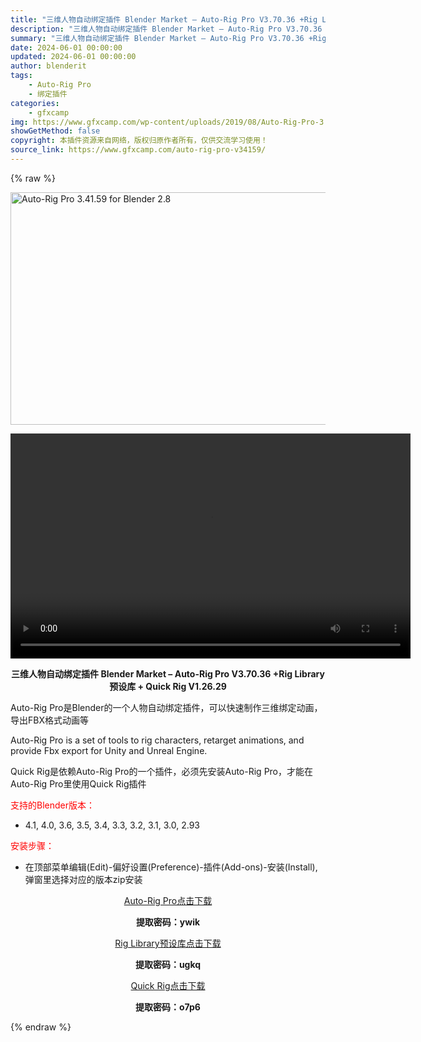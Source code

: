 ```yaml
---
title: "三维人物自动绑定插件 Blender Market – Auto-Rig Pro V3.70.36 +Rig Library预设库 + Quick Rig V1.26.29"
description: "三维人物自动绑定插件 Blender Market – Auto-Rig Pro V3.70.36 +Rig Library预设库 + Quick Rig V1.26.29 Auto-Rig Pro是..."
summary: "三维人物自动绑定插件 Blender Market – Auto-Rig Pro V3.70.36 +Rig Library预设库 + Quick Rig V1.26.29 Auto-Rig Pro是..."
date: 2024-06-01 00:00:00
updated: 2024-06-01 00:00:00
author: blenderit
tags: 
    - Auto-Rig Pro
    - 绑定插件
categories:
    - gfxcamp
img: https://www.gfxcamp.com/wp-content/uploads/2019/08/Auto-Rig-Pro-3.41.59-for-Blender-2.8.jpg
showGetMethod: false
copyright: 本插件资源来自网络，版权归原作者所有，仅供交流学习使用！
source_link: https://www.gfxcamp.com/auto-rig-pro-v34159/
---
```


{% raw %}
<div><p><img decoding="async" class="aligncenter size-full wp-image-79685" src="https://www.gfxcamp.com/wp-content/uploads/2019/08/Auto-Rig-Pro-3.41.59-for-Blender-2.8.jpg" data-src="https://www.gfxcamp.com/wp-content/uploads/2019/08/Auto-Rig-Pro-3.41.59-for-Blender-2.8.jpg" alt="Auto-Rig Pro 3.41.59 for Blender 2.8" width="590" height="372" data-srcset="https://www.gfxcamp.com/wp-content/uploads/2019/08/Auto-Rig-Pro-3.41.59-for-Blender-2.8.jpg 590w, https://www.gfxcamp.com/wp-content/uploads/2019/08/Auto-Rig-Pro-3.41.59-for-Blender-2.8-150x95.jpg 150w, https://www.gfxcamp.com/wp-content/uploads/2019/08/Auto-Rig-Pro-3.41.59-for-Blender-2.8-160x101.jpg 160w, https://www.gfxcamp.com/wp-content/uploads/2019/08/Auto-Rig-Pro-3.41.59-for-Blender-2.8-389x245.jpg 389w, https://www.gfxcamp.com/wp-content/uploads/2019/08/Auto-Rig-Pro-3.41.59-for-Blender-2.8-539x340.jpg 539w" data-sizes="(max-width: 590px) 100vw, 590px"><br>
</p><center><div style="width: 640px;" class="wp-video"><!--[if lt IE 9]><script>document.createElement('video');</script><![endif]-->
<video class="wp-video-shortcode" id="video-79684-1" width="640" height="360" preload="true" controls="controls"><source type="video/mp4" src="https://cloud.video.taobao.com//play/u/80049544/p/2/e/6/t/1/383137992295.mp4?_=1"></source><a href="https://cloud.video.taobao.com//play/u/80049544/p/2/e/6/t/1/383137992295.mp4">https://cloud.video.taobao.com//play/u/80049544/p/2/e/6/t/1/383137992295.mp4</a></video></div></center><p style="text-align: center;"><strong>三维人物自动绑定插件 Blender Market – Auto-Rig Pro V3.70.36 +Rig Library预设库 + Quick Rig V1.26.29</strong></p><p>Auto-Rig Pro是Blender的一个人物自动绑定插件，可以快速制作三维绑定动画，导出FBX格式动画等</p><p>Auto-Rig Pro is a set of tools to rig characters, retarget animations, and provide Fbx export for Unity and Unreal Engine.</p><p>Quick Rig是依赖Auto-Rig Pro的一个插件，必须先安装Auto-Rig Pro，才能在Auto-Rig Pro里使用Quick Rig插件</p><p style="text-align: left;"><span style="color: #ff0000;">支持的Blender版本：</span></p><ul>
<li style="text-align: left;">4.1, 4.0, 3.6, 3.5, 3.4, 3.3, 3.2, 3.1, 3.0, 2.93</li>
</ul><p><span style="color: #ff0000;">安装步骤：</span></p><ul>
<li>在顶部菜单编辑(Edit)-偏好设置(Preference)-插件(Add-ons)-安装(Install),弹窗里选择对应的版本zip安装</li>
</ul><p style="text-align: center;"><a class="maxbutton-3 maxbutton maxbutton-baidu" target="_blank" rel="noopener" href="https://pan.baidu.com/s/1AerCEaY4xYFfkHTBKMMIHw?pwd=ywik"><span class="mb-text">Auto-Rig Pro点击下载</span></a></p><p style="text-align: center;"><strong>提取密码：ywik</strong></p><p style="text-align: center;"><a class="maxbutton-3 maxbutton maxbutton-baidu" target="_blank" rel="noopener" href="https://pan.baidu.com/s/1EMK31gZZYx7PpDMq-B1xTg?pwd=ugkq"><span class="mb-text">Rig Library预设库点击下载</span></a></p><p style="text-align: center;"><strong>提取密码：ugkq</strong></p><p style="text-align: center;"><a class="maxbutton-3 maxbutton maxbutton-baidu" target="_blank" rel="noopener" href="https://pan.baidu.com/s/1DmpTgqnZTRJj6CiP-ev4YA?pwd=o7p6"><span class="mb-text">Quick Rig点击下载</span></a></p><p style="text-align: center;"><strong>提取密码：o7p6</strong></p></div>
<div style="display: none">gfxcamp</div>
{% endraw %}